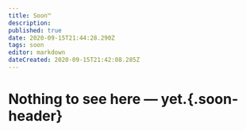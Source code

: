 ```yaml
---
title: Soon™
description: 
published: true
date: 2020-09-15T21:44:28.290Z
tags: soon
editor: markdown
dateCreated: 2020-09-15T21:42:08.285Z
---
```


# Nothing to see here — yet.{.soon-header}